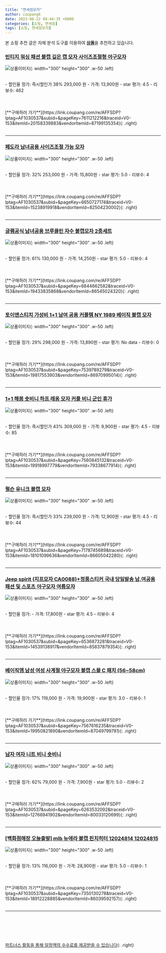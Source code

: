 ```yaml
---
title: "면세점모자"
author: coupang6
date: 2023-06-22 09:44:35 +0800
categories: [쇼핑, 면세점]
tags: [쇼핑, 면세점모자]
---
```


본 쇼핑 추천 글은 자체 분석 도구를 이용하여 [**상품**](https://link.coupang.com/a/bao1ui)을 추천하고 있습니다.

### [빈티지 워싱 패션 볼캡 깊은 캡 모자 사이즈조절형 야구모자](https://link.coupang.com/re/AFFSDP?lptag=AF1030537&subid=&pageKey=7611212216&traceid=V0-153&itemId=20158339883&vendorItemId=87199135354)

![상품이미지](https://thumbnail6.coupangcdn.com/thumbnails/remote/230x230ex/image/vendor_inventory/7cf4/ba7d72db5c9e522cb6ef6a9948318e0c23a655d4984d7cefcdd11ab5eb80.jpeg){: width="300" height="300" .w-50 .left}


<br>
- 할인율 정가: 즉시할인가 38%  293,000   원
- 가격: 13,900원
- star 평가: 4.5
- 리뷰수: 462
<br>
<br>
<br>
<br>
[**구매하러 가기**](https://link.coupang.com/re/AFFSDP?lptag=AF1030537&subid=&pageKey=7611212216&traceid=V0-153&itemId=20158339883&vendorItemId=87199135354){: .right}
<br>
<br>

---

### [페도라 남녀공용 사이즈조절 가능 모자](https://link.coupang.com/re/AFFSDP?lptag=AF1030537&subid=&pageKey=6650727174&traceid=V0-153&itemId=15238919918&vendorItemId=82504230002)

![상품이미지](https://thumbnail7.coupangcdn.com/thumbnails/remote/230x230ex/image/vendor_inventory/8b57/e1fc8fd8f7ad6344c3177aab86ccc7f99297270372f14f8b0a0e01c597ee.jpg){: width="300" height="300" .w-50 .left}


<br>
- 할인율 정가: 32%  253,000   원
- 가격: 15,800원
- star 평가: 5.0
- 리뷰수: 4
<br>
<br>
<br>
<br>
[**구매하러 가기**](https://link.coupang.com/re/AFFSDP?lptag=AF1030537&subid=&pageKey=6650727174&traceid=V0-153&itemId=15238919918&vendorItemId=82504230002){: .right}
<br>
<br>

---

### [글램공식 남녀공용 브루클린 자수 볼캡모자 2종세트](https://link.coupang.com/re/AFFSDP?lptag=AF1030537&subid=&pageKey=6844662582&traceid=V0-153&itemId=19433835868&vendorItemId=86545024320)

![상품이미지](https://thumbnail7.coupangcdn.com/thumbnails/remote/230x230ex/image/vendor_inventory/5d83/e3cbb1fbdae70c1bea111cd574ad68002e551f292026aa4eb6d7acb6b8aa.jpg){: width="300" height="300" .w-50 .left}


<br>
- 할인율 정가: 61%  130,000   원
- 가격: 14,250원
- star 평가: 5.0
- 리뷰수: 4
<br>
<br>
<br>
<br>
[**구매하러 가기**](https://link.coupang.com/re/AFFSDP?lptag=AF1030537&subid=&pageKey=6844662582&traceid=V0-153&itemId=19433835868&vendorItemId=86545024320){: .right}
<br>
<br>

---

### [토이앤스티치 가성비 1+1 남여 공용 커플템 NY 1989 베이직 볼캡 모자](https://link.coupang.com/re/AFFSDP?lptag=AF1030537&subid=&pageKey=7539789279&traceid=V0-153&itemId=19817553903&vendorItemId=86970995014)

![상품이미지](https://thumbnail6.coupangcdn.com/thumbnails/remote/230x230ex/image/vendor_inventory/edde/57d05341650c8fe4c04f6935f1727bf573accd4e9a0ba560504d31f2b7b9.jpg){: width="300" height="300" .w-50 .left}


<br>
- 할인율 정가: 29%  298,000   원
- 가격: 13,890원
- star 평가: No data
- 리뷰수: 0
<br>
<br>
<br>
<br>
[**구매하러 가기**](https://link.coupang.com/re/AFFSDP?lptag=AF1030537&subid=&pageKey=7539789279&traceid=V0-153&itemId=19817553903&vendorItemId=86970995014){: .right}
<br>
<br>

---

### [1+1 해봄 숏비니 하프 레옹 모자 커플 비니 군인 휴가](https://link.coupang.com/re/AFFSDP?lptag=AF1030537&subid=&pageKey=7560845132&traceid=V0-153&itemId=19918997779&vendorItemId=79338677914)

![상품이미지](https://thumbnail6.coupangcdn.com/thumbnails/remote/230x230ex/image/vendor_inventory/5b2c/90bb3ae6054cb9c2a7e6c16ef7ba72a7aa80e1b9a1b3dfce9bd12d4f22a0.jpg){: width="300" height="300" .w-50 .left}


<br>
- 할인율 정가: 즉시할인가 43%  309,000   원
- 가격: 9,900원
- star 평가: 4.5
- 리뷰수: 85
<br>
<br>
<br>
<br>
[**구매하러 가기**](https://link.coupang.com/re/AFFSDP?lptag=AF1030537&subid=&pageKey=7560845132&traceid=V0-153&itemId=19918997779&vendorItemId=79338677914){: .right}
<br>
<br>

---

### [펄슨 유니크 볼캡 모자](https://link.coupang.com/re/AFFSDP?lptag=AF1030537&subid=&pageKey=7178745689&traceid=V0-153&itemId=18101099636&vendorItemId=86605042280)

![상품이미지](https://thumbnail6.coupangcdn.com/thumbnails/remote/230x230ex/image/vendor_inventory/1724/c7af770964d21859a5a2e24556a1826e913ae9287bcf8677ecf0ec8d9f70.jpg){: width="300" height="300" .w-50 .left}


<br>
- 할인율 정가: 즉시할인가 33%  239,000   원
- 가격: 12,900원
- star 평가: 4.5
- 리뷰수: 44
<br>
<br>
<br>
<br>
[**구매하러 가기**](https://link.coupang.com/re/AFFSDP?lptag=AF1030537&subid=&pageKey=7178745689&traceid=V0-153&itemId=18101099636&vendorItemId=86605042280){: .right}
<br>
<br>

---

### [Jeep spirit (지프모자 CA0088)+정품스티커 국내 당일발송 남.여공용 패션 및 스포츠 야구모자 여름모자](https://link.coupang.com/re/AFFSDP?lptag=AF1030537&subid=&pageKey=6536873281&traceid=V0-153&itemId=14539138917&vendorItemId=85837879354)

![상품이미지](https://thumbnail10.coupangcdn.com/thumbnails/remote/230x230ex/image/vendor_inventory/1226/c568a70e68136c28f38d65e30eafced73901728cd947d13694860f2e901e.jpg){: width="300" height="300" .w-50 .left}


<br>
- 할인율 정가: 
- 가격: 17,800원
- star 평가: 4.5
- 리뷰수: 4
<br>
<br>
<br>
<br>
[**구매하러 가기**](https://link.coupang.com/re/AFFSDP?lptag=AF1030537&subid=&pageKey=6536873281&traceid=V0-153&itemId=14539138917&vendorItemId=85837879354){: .right}
<br>
<br>

---

### [베이직엠 남성 여성 사계절 야구모자 볼캡 스몰 C 패치 (56~58cm)](https://link.coupang.com/re/AFFSDP?lptag=AF1030537&subid=&pageKey=7567616235&traceid=V0-153&itemId=19950821890&vendorItemId=87049799781)

![상품이미지](https://thumbnail6.coupangcdn.com/thumbnails/remote/230x230ex/image/vendor_inventory/e6e6/4f688c31024b15ee03a30c9a07d9f7aacb380a4af95441f3c0568f91e154.jpg){: width="300" height="300" .w-50 .left}


<br>
- 할인율 정가: 17%  119,000   원
- 가격: 19,900원
- star 평가: 3.0
- 리뷰수: 1
<br>
<br>
<br>
<br>
[**구매하러 가기**](https://link.coupang.com/re/AFFSDP?lptag=AF1030537&subid=&pageKey=7567616235&traceid=V0-153&itemId=19950821890&vendorItemId=87049799781){: .right}
<br>
<br>

---

### [남자 여자 니트 비니 숏비니](https://link.coupang.com/re/AFFSDP?lptag=AF1030537&subid=&pageKey=6263532092&traceid=V0-153&itemId=12766941902&vendorItemId=80033120699)

![상품이미지](https://thumbnail7.coupangcdn.com/thumbnails/remote/230x230ex/image/vendor_inventory/af67/34ee0faa07b4d89232d716732bc8fa99227dce495f8abbf59598800cc172.jpg){: width="300" height="300" .w-50 .left}


<br>
- 할인율 정가: 62%  79,000   원
- 가격: 7,900원
- star 평가: 5.0
- 리뷰수: 2
<br>
<br>
<br>
<br>
[**구매하러 가기**](https://link.coupang.com/re/AFFSDP?lptag=AF1030537&subid=&pageKey=6263532092&traceid=V0-153&itemId=12766941902&vendorItemId=80033120699){: .right}
<br>
<br>

---

### [[백화점매장 오늘출발] mlb 뉴에라 볼캡 핀치히터 12024814 12024815](https://link.coupang.com/re/AFFSDP?lptag=AF1030537&subid=&pageKey=7350130278&traceid=V0-153&itemId=18912228885&vendorItemId=86039592157)

![상품이미지](https://thumbnail6.coupangcdn.com/thumbnails/remote/230x230ex/image/vendor_inventory/82ad/631440f6dcc38bf344141f849a79a1bea233697e6b830866e9ebe88e9b3f.jpg){: width="300" height="300" .w-50 .left}


<br>
- 할인율 정가: 13%  116,000   원
- 가격: 28,900원
- star 평가: 5.0
- 리뷰수: 1
<br>
<br>
<br>
<br>
[**구매하러 가기**](https://link.coupang.com/re/AFFSDP?lptag=AF1030537&subid=&pageKey=7350130278&traceid=V0-153&itemId=18912228885&vendorItemId=86039592157){: .right}
<br>
<br>

---
<br><br><br><br><br> [파트너스 활동을 통해 일정액의 수수료를 제공받을 수 있습니다](https://link.coupang.com/a/bao1ui){: .right}